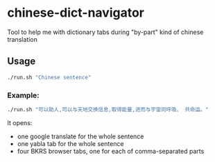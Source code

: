 # chinese-dict-navigator
Tool to help me with dictionary tabs during "by-part" kind of chinese translation 


## Usage
```bash
./run.sh "Chinese sentence"
```

### Example:
```bash
./run.sh "可以助人,可以与天地交换信息,取得能量,进而与宇宙同呼吸、 共命运。"
```

It opens:
 * one google translate for the whole sentence
 * one yabla tab for the whole sentence
 * four BKRS browser tabs, one for each of comma-separated parts
 